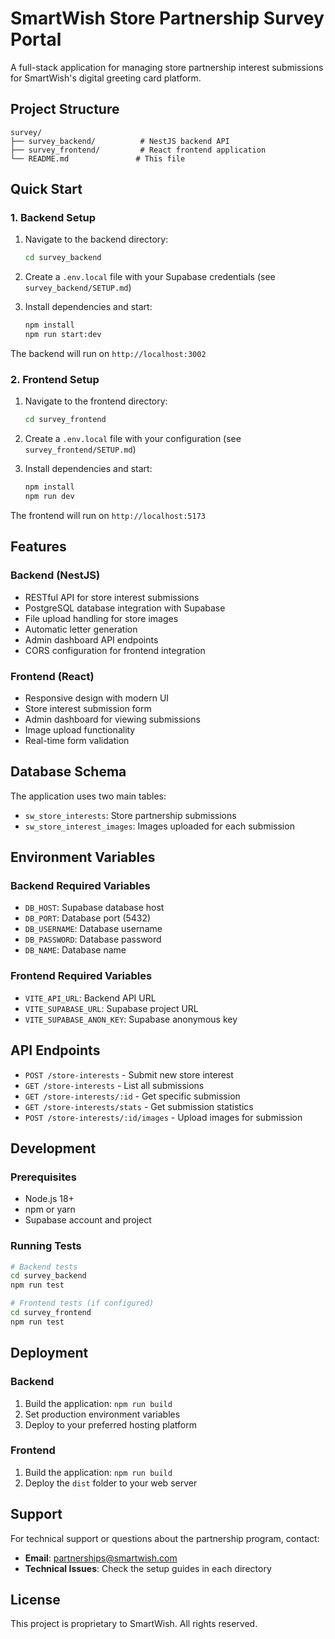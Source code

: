 # SmartWish Store Partnership Survey Portal

A full-stack application for managing store partnership interest submissions for SmartWish's digital greeting card platform.

## Project Structure

```
survey/
├── survey_backend/          # NestJS backend API
├── survey_frontend/         # React frontend application
└── README.md               # This file
```

## Quick Start

### 1. Backend Setup

1. Navigate to the backend directory:
   ```bash
   cd survey_backend
   ```

2. Create a `.env.local` file with your Supabase credentials (see `survey_backend/SETUP.md`)

3. Install dependencies and start:
   ```bash
   npm install
   npm run start:dev
   ```

The backend will run on `http://localhost:3002`

### 2. Frontend Setup

1. Navigate to the frontend directory:
   ```bash
   cd survey_frontend
   ```

2. Create a `.env.local` file with your configuration (see `survey_frontend/SETUP.md`)

3. Install dependencies and start:
   ```bash
   npm install
   npm run dev
   ```

The frontend will run on `http://localhost:5173`

## Features

### Backend (NestJS)
- RESTful API for store interest submissions
- PostgreSQL database integration with Supabase
- File upload handling for store images
- Automatic letter generation
- Admin dashboard API endpoints
- CORS configuration for frontend integration

### Frontend (React)
- Responsive design with modern UI
- Store interest submission form
- Admin dashboard for viewing submissions
- Image upload functionality
- Real-time form validation

## Database Schema

The application uses two main tables:
- `sw_store_interests`: Store partnership submissions
- `sw_store_interest_images`: Images uploaded for each submission

## Environment Variables

### Backend Required Variables
- `DB_HOST`: Supabase database host
- `DB_PORT`: Database port (5432)
- `DB_USERNAME`: Database username
- `DB_PASSWORD`: Database password
- `DB_NAME`: Database name

### Frontend Required Variables
- `VITE_API_URL`: Backend API URL
- `VITE_SUPABASE_URL`: Supabase project URL
- `VITE_SUPABASE_ANON_KEY`: Supabase anonymous key

## API Endpoints

- `POST /store-interests` - Submit new store interest
- `GET /store-interests` - List all submissions
- `GET /store-interests/:id` - Get specific submission
- `GET /store-interests/stats` - Get submission statistics
- `POST /store-interests/:id/images` - Upload images for submission

## Development

### Prerequisites
- Node.js 18+
- npm or yarn
- Supabase account and project

### Running Tests
```bash
# Backend tests
cd survey_backend
npm run test

# Frontend tests (if configured)
cd survey_frontend
npm run test
```

## Deployment

### Backend
1. Build the application: `npm run build`
2. Set production environment variables
3. Deploy to your preferred hosting platform

### Frontend
1. Build the application: `npm run build`
2. Deploy the `dist` folder to your web server

## Support

For technical support or questions about the partnership program, contact:
- **Email**: partnerships@smartwish.com
- **Technical Issues**: Check the setup guides in each directory

## License

This project is proprietary to SmartWish. All rights reserved.
